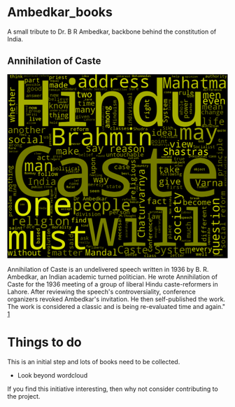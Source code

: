 # Ambedkar_books
A small tribute to Dr. B R Ambedkar, backbone behind the constitution of India.

## Annihilation of Caste

![](https://raw.githubusercontent.com/arungop/ambedkar_books/main/annihilation_of_cast.png)

Annihilation of Caste is an undelivered speech written in 1936 by B. R. Ambedkar, an Indian academic turned politician. He wrote Annihilation of Caste for the 1936 meeting of a group of liberal Hindu caste-reformers in Lahore. After reviewing the speech's controversiality, conference organizers revoked Ambedkar's invitation. He then self-published the work. The work is considered a classic and is being re-evaluated time and again." [1](https://en.wikipedia.org/wiki/Annihilation_of_Caste)

# Things to do

This is an initial step and lots of books need to be collected. 

* Look beyond wordcloud

If you find this initiative interesting, then why not consider contributing to the project.





